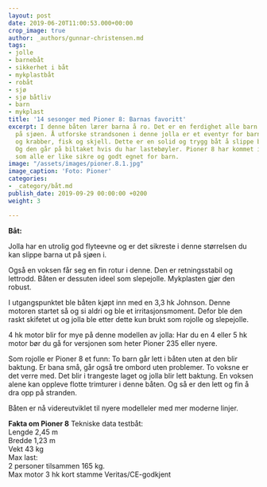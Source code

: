```yaml
---
layout: post
date: 2019-06-20T11:00:53.000+00:00
crop_image: true
author: _authors/gunnar-christensen.md
tags:
- jolle
- barnebåt
- sikkerhet i båt
- mykplastbåt
- robåt
- sjø
- sjø båtliv
- barn
- mykplast
title: '14 sesonger med Pioner 8: Barnas favoritt'
excerpt: I denne båten lærer barna å ro. Det er en ferdighet alle barn bør beherske
  på sjøen. Å utforske strandsonen i denne jolla er et eventyr for barna. Sjøstjerner
  og krabber, fisk og skjell. Dette er en solid og trygg båt å slippe barna ut i.
  Og den går på biltaket hvis du har lastebøyler. Pioner 8 har kommet i nyere modeller
  som alle er like sikre og godt egnet for barn.
image: "/assets/images/pioner.8.1.jpg"
image_caption: 'Foto: Pioner'
categories:
- _category/båt.md
publish_date: 2019-09-29 00:00:00 +0200
weight: 3

---
```

**Båt:** 

Jolla har en utrolig god flyteevne og er det sikreste i denne størrelsen du kan slippe barna ut på sjøen i.

Også en voksen får seg en fin rotur i denne. Den er retningsstabil og lettrodd. Båten er dessuten ideel som slepejolle. Mykplasten gjør den robust.

I utgangspunktet ble båten kjøpt inn med en 3,3 hk Johnson. Denne motoren startet så og si aldri og ble et irritasjonsmoment. Defor ble den raskt skifetet ut og jolla ble etter dette kun brukt som rojolle og slepejolle.

4 hk motor blir for mye på denne modellen av jolla: Har du en 4 eller 5 hk motor bør du gå for versjonen som heter Pioner 235 eller nyere.

Som rojolle er Pioner 8 et funn: To barn går lett i båten uten at den blir baktung. Er bana små, går også tre ombord uten problemer. To voksne er det verre med. Det blir i trangeste laget og jolla blir lett baktung. En voksen alene kan oppleve flotte trimturer i denne båten. Og så er den lett og fin å dra opp på stranden.

Båten er nå videreutviklet til nyere modelleler med mer moderne linjer.

**Fakta om Pioner 8** Tekniske data testbåt:  
Lengde 2,45 m  
Bredde 1,23 m  
Vekt 43 kg  
Max last:  
2 personer tilsammen 165 kg.  
Max motor 3 hk kort stamme Veritas/CE-godkjent